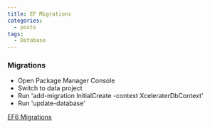 ```yaml
---
title: EF Migrations
categories:
  - posts
tags:
  - Database
---
```


### Migrations

* Open Package Manager Console
* Switch to data project
* Run 'add-migration InitialCreate -context XceleraterDbContext'
* Run 'update-database'

[EF6 Migrations](https://docs.microsoft.com/en-us/aspnet/mvc/overview/getting-started/getting-started-with-ef-using-mvc/migrations-and-deployment-with-the-entity-framework-in-an-asp-net-mvc-application)